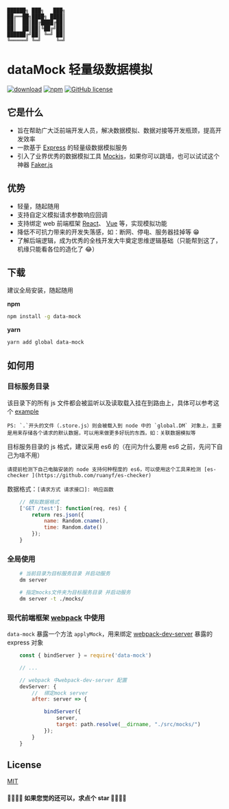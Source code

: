 ```
██████╗ ███╗   ███╗
██╔══██╗████╗ ████║
██║  ██║██╔████╔██║
██║  ██║██║╚██╔╝██║
██████╔╝██║ ╚═╝ ██║
╚═════╝ ╚═╝     ╚═╝
```

<p align="center">

# dataMock 轻量级数据模拟

[![download](https://img.shields.io/npm/dm/data-mock.svg)](https://www.npmjs.com/search?q=data-mock)
[![npm](https://img.shields.io/npm/v/data-mock.svg)](https://www.npmjs.com/search?q=data-mock)
[![GitHub license](https://img.shields.io/badge/license-MIT-blue.svg)](https://github.com/zhouzuchuan/data-mock/master/LICENSE)

</p>

## 它是什么

-   旨在帮助广大泛前端开发人员，解决数据模拟、数据对接等开发瓶颈，提高开发效率
-   一款基于 [Express](https://github.com/expressjs/express) 的轻量级数据模拟服务
-   引入了业界优秀的数据模拟工具 [Mockjs](https://github.com/nuysoft/Mock)，如果你可以跳墙，也可以试试这个神器 [Faker.js](https://github.com/Marak/faker.js)

## 优势

-   轻量，随起随用
-   支持自定义模拟请求参数响应回调
-   支持绑定 web 前端框架 [React](https://github.com/facebook/react)、 [Vue](https://github.com/vuejs/vue) 等，实现模拟功能
-   降低不可抗力带来的开发失落感，如：断网、停电、服务器挂掉等 😁
-   了解后端逻辑，成为优秀的全栈开发大牛奠定思维逻辑基础（只能帮到这了，机缘只能看各位的造化了 😂）

## 下载

建议全局安装，随起随用

**npm**

```bash
npm install -g data-mock
```

**yarn**

```bash
yarn add global data-mock
```

## 如何用

### 目标服务目录

该目录下的所有 js 文件都会被监听以及读取载入挂在到路由上，具体可以参考这个 [example](https://github.com/zhouzuchuan/dataMock/tree/master/example)

    PS: `.`开头的文件（.store.js）则会被载入到 node 中的 `global.DM` 对象上，主要是用来存储各个请求的默认数据，可以用来做更多好玩的东西，如：关联数据模拟等

目标服务目录的 js 格式，建议采用 es6 的（在问为什么要用 es6 之前，先问下自己为啥不用）

    请提前检测下自己电脑安装的 node 支持何种程度的 es6，可以使用这个工具来检测 [es-checker ](https://github.com/ruanyf/es-checker)

数据格式：`[请求方式 请求接口]: 响应函数`

```js
    // 模拟数据格式
    ['GET /test']: function(req, res) {
        return res.json({
            name: Random.cname(),
            time: Random.date()
        });
    }
```

### 全局使用

```bash
    # 当前目录为目标服务目录 并启动服务
    dm server

    # 指定mocks文件夹为目标服务目录 并启动服务
    dm server -t ./mocks/
```

### 现代前端框架 [webpack](https://github.com/webpack/webpack) 中使用

`data-mock` 暴露一个方法 `applyMock`，用来绑定 [webpack-dev-server](https://github.com/webpack/webpack-dev-server) 暴露的 express 对象

```js
    const { bindServer } = require('data-mock')

    // ...

    // webpack 中webpack-dev-server 配置
    devServer: {
        //  绑定mock server
        after: server => {

            bindServer({
                server,
                target: path.resolve(__dirname, "./src/mocks/")
            });
        }
    }
```

## License

[MIT](https://tldrlegal.com/license/mit-license)

#### 🎉🎉🎉🎉 如果您觉的还可以，求点个 star 🎉🎉🎉🎉
